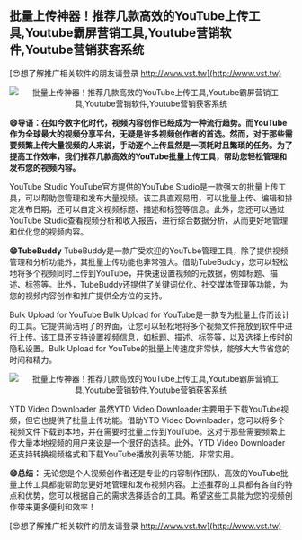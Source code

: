 ## **批量上传神器！推荐几款高效的YouTube上传工具,Youtube霸屏营销工具,Youtube营销软件,Youtube营销获客系统**

[😍想了解推广相关软件的朋友请登录 http://www.vst.tw](http://www.vst.tw)

 <center><img src="https://vst.tw/MP4/tuiguang/png/5.png" alt="批量上传神器！推荐几款高效的YouTube上传工具,Youtube霸屏营销工具,Youtube营销软件,Youtube营销获客系统"></center>

**😄导语：在如今数字化时代，视频内容创作已经成为一种流行趋势。而YouTube作为全球最大的视频分享平台，无疑是许多视频创作者的首选。然而，对于那些需要频繁上传大量视频的人来说，手动逐个上传显然是一项耗时且繁琐的任务。为了提高工作效率，我们推荐几款高效的YouTube批量上传工具，帮助您轻松管理和发布您的视频内容。**

YouTube Studio
YouTube官方提供的YouTube Studio是一款强大的批量上传工具，可以帮助您管理和发布大量视频。该工具直观易用，可以批量上传、编辑和排定发布日期，还可以自定义视频标题、描述和标签等信息。此外，您还可以通过YouTube Studio查看视频分析和收入报告，进行综合数据分析，从而更好地管理和优化您的视频内容。

**😄TubeBuddy**
TubeBuddy是一款广受欢迎的YouTube管理工具，除了提供视频管理和分析功能外，其批量上传功能也非常强大。借助TubeBuddy，您可以轻松地将多个视频同时上传到YouTube，并快速设置视频的元数据，例如标题、描述、标签等。此外，TubeBuddy还提供了关键词优化、社交媒体管理等功能，为您的视频内容创作和推广提供全方位的支持。

Bulk Upload for YouTube
Bulk Upload for YouTube是一款专为批量上传而设计的工具。它提供简洁明了的界面，让您可以轻松地将多个视频文件拖放到软件中进行上传。该工具还支持设置视频信息，如标题、描述、标签等，以及选择上传时的隐私设置。Bulk Upload for YouTube的批量上传速度非常快，能够大大节省您的时间和精力。

 <center><img src="https://vst.tw/MP4/tuiguang/png/8.png" alt="批量上传神器！推荐几款高效的YouTube上传工具,Youtube霸屏营销工具,Youtube营销软件,Youtube营销获客系统"></center>

YTD Video Downloader
虽然YTD Video Downloader主要用于下载YouTube视频，但它也提供了批量上传功能。借助YTD Video Downloader，您可以将多个视频文件下载到本地，并在需要时批量上传到YouTube。这对于那些需要频繁上传大量本地视频的用户来说是一个很好的选择。此外，YTD Video Downloader还支持转换视频格式和下载YouTube播放列表等功能，非常实用。

**😄总结：**
无论您是个人视频创作者还是专业的内容制作团队，高效的YouTube批量上传工具都能帮助您更好地管理和发布视频内容。上述推荐的工具都有各自的特点和优势，您可以根据自己的需求选择适合的工具。希望这些工具能为您的视频创作带来更多便利和效率！

[😍想了解推广相关软件的朋友请登录 http://www.vst.tw](http://www.vst.tw)



